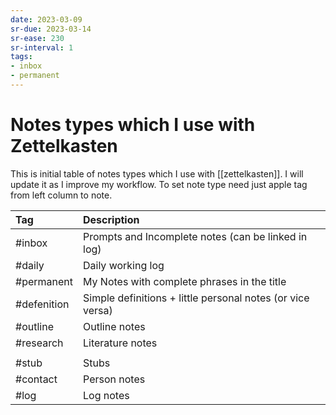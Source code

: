 ```yaml
---
date: 2023-03-09
sr-due: 2023-03-14
sr-ease: 230
sr-interval: 1
tags:
- inbox
- permanent
---
```


# Notes types which I use with Zettelkasten

This is initial table of notes types which I use with
[[zettelkasten]]. I will update it as I improve my workflow. To set
note type need just apple tag from left column to note.

| Tag         | Description                                                |
| :---------- | :--------------------------------------------------------- |
| #inbox      | Prompts and Incomplete notes (can be linked in log)        |
| #daily      | Daily working log                                          |
| #permanent  | My Notes with complete phrases in the title                |
| #defenition | Simple definitions + little personal notes (or vice versa) |
| #outline    | Outline notes                                              |
| #research   | Literature notes                                           |
|             |                                                            |
| #stub       | Stubs                                                      |
| #contact    | Person notes                                               |
| #log        | Log notes                                                  |